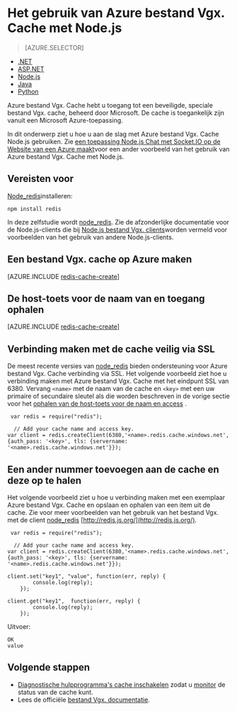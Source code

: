 <properties
    pageTitle="Het gebruik van Azure bestand Vgx. Cache met Node.js | Microsoft Azure"
    description="Aan de slag met Azure bestand Vgx. Cache Node.js en node_redis gebruiken."
    services="redis-cache"
    documentationCenter=""
    authors="steved0x"
    manager="douge"
    editor="v-lincan"/>

<tags
    ms.service="cache"
    ms.devlang="nodejs"
    ms.topic="hero-article"
    ms.tgt_pltfrm="cache-redis"
    ms.workload="tbd"
    ms.date="10/25/2016"
    ms.author="sdanie"/>

# <a name="how-to-use-azure-redis-cache-with-nodejs"></a>Het gebruik van Azure bestand Vgx. Cache met Node.js

> [AZURE.SELECTOR]
- [.NET](cache-dotnet-how-to-use-azure-redis-cache.md)
- [ASP.NET](cache-web-app-howto.md)
- [Node.js](cache-nodejs-get-started.md)
- [Java](cache-java-get-started.md)
- [Python](cache-python-get-started.md)

Azure bestand Vgx. Cache hebt u toegang tot een beveiligde, speciale bestand Vgx. cache, beheerd door Microsoft. De cache is toegankelijk zijn vanuit een Microsoft Azure-toepassing.

In dit onderwerp ziet u hoe u aan de slag met Azure bestand Vgx. Cache Node.js gebruiken. Zie [een toepassing Node.js Chat met Socket.IO op de Website van een Azure maakt](../app-service-web/web-sites-nodejs-chat-app-socketio.md)voor een ander voorbeeld van het gebruik van Azure bestand Vgx. Cache met Node.js.


## <a name="prerequisites"></a>Vereisten voor

[Node_redis](https://github.com/mranney/node_redis)installeren:

    npm install redis

In deze zelfstudie wordt [node_redis](https://github.com/mranney/node_redis). Zie de afzonderlijke documentatie voor de Node.js-clients die bij [Node.js bestand Vgx. clients](http://redis.io/clients#nodejs)worden vermeld voor voorbeelden van het gebruik van andere Node.js-clients.

## <a name="create-a-redis-cache-on-azure"></a>Een bestand Vgx. cache op Azure maken

[AZURE.INCLUDE [redis-cache-create](../../includes/redis-cache-create.md)]

## <a name="retrieve-the-host-name-and-access-keys"></a>De host-toets voor de naam van en toegang ophalen

[AZURE.INCLUDE [redis-cache-create](../../includes/redis-cache-access-keys.md)]

## <a name="connect-to-the-cache-securely-using-ssl"></a>Verbinding maken met de cache veilig via SSL

De meest recente versies van [node_redis](https://github.com/mranney/node_redis) bieden ondersteuning voor Azure bestand Vgx. Cache verbinding via SSL. Het volgende voorbeeld ziet hoe u verbinding maken met Azure bestand Vgx. Cache met het eindpunt SSL van 6380. Vervang `<name>` met de naam van de cache en `<key>` met een uw primaire of secundaire sleutel als die worden beschreven in de vorige sectie voor het [ophalen van de host-toets voor de naam en access](#retrieve-the-host-name-and-access-keys) .

     var redis = require("redis");
    
      // Add your cache name and access key.
    var client = redis.createClient(6380,'<name>.redis.cache.windows.net', {auth_pass: '<key>', tls: {servername: '<name>.redis.cache.windows.net'}});


## <a name="add-something-to-the-cache-and-retrieve-it"></a>Een ander nummer toevoegen aan de cache en deze op te halen

Het volgende voorbeeld ziet u hoe u verbinding maken met een exemplaar Azure bestand Vgx. Cache en opslaan en ophalen van een item uit de cache. Zie voor meer voorbeelden van het gebruik van het bestand Vgx. met de client [node_redis](https://github.com/mranney/node_redis) [http://redis.js.org/](http://redis.js.org/).

     var redis = require("redis");
    
      // Add your cache name and access key.
    var client = redis.createClient(6380,'<name>.redis.cache.windows.net', {auth_pass: '<key>', tls: {servername: '<name>.redis.cache.windows.net'}});
    
    client.set("key1", "value", function(err, reply) {
            console.log(reply);
        });
    
    client.get("key1",  function(err, reply) {
            console.log(reply);
        });

Uitvoer:

    OK
    value


## <a name="next-steps"></a>Volgende stappen

- [Diagnostische hulpprogramma's cache inschakelen](cache-how-to-monitor.md#enable-cache-diagnostics) zodat u [monitor](cache-how-to-monitor.md) de status van de cache kunt.
- Lees de officiële [bestand Vgx. documentatie](http://redis.io/documentation).




